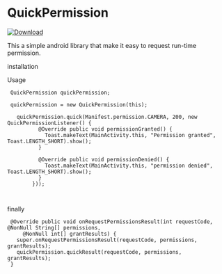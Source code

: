 # QuickPermission

[ ![Download](https://api.bintray.com/packages/skyways/QuickPermission/QuickPermission/images/download.svg) ](https://bintray.com/skyways/QuickPermission/QuickPermission/_latestVersion)

This a simple android library that make it easy to request run-time permission.

installation


Usage
```
 QuickPermission quickPermission;
 
 quickPermission = new QuickPermission(this);
 
   quickPermission.quick(Manifest.permission.CAMERA, 200, new QuickPermissionListener() {
          @Override public void permissionGranted() {
            Toast.makeText(MainActivity.this, "Permission granted", Toast.LENGTH_SHORT).show();
          }

          @Override public void permissionDenied() {
            Toast.makeText(MainActivity.this, "permission denied", Toast.LENGTH_SHORT).show();
          }
        }));
 
 
 ```
 finally
 
 ```
  @Override public void onRequestPermissionsResult(int requestCode, @NonNull String[] permissions,
      @NonNull int[] grantResults) {
    super.onRequestPermissionsResult(requestCode, permissions, grantResults);
    quickPermission.quickResult(requestCode, permissions, grantResults);
  }
 ```

